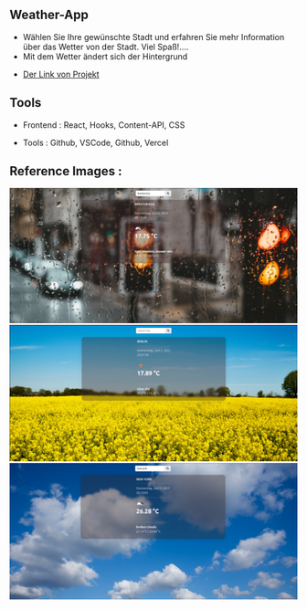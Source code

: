 ## Weather-App

- Wählen Sie Ihre gewünschte Stadt und erfahren Sie mehr Information über das Wetter von der Stadt. Viel Spaß!....
- Mit dem Wetter ändert sich der Hintergrund

* [Der Link von Projekt](https://3-d-avatar-semihbeyzade.vercel.app/)


## Tools

- Frontend : React, Hooks, Content-API, CSS

- Tools : Github, VSCode, Github, Vercel 

## Reference Images :


  <img src="public/img/regen.png" />
  <img src="public/img/sonne.png" />
  <img src="public/img/wolke.png" />




